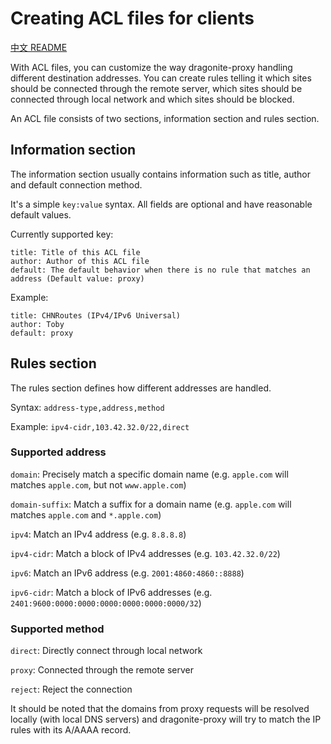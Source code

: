 # Creating ACL files for clients

[中文 README](README-CN.md)

With ACL files, you can customize the way dragonite-proxy handling different destination addresses. You can create rules telling it which sites should be connected through the remote server, which sites should be connected through local network and which sites should be blocked.

An ACL file consists of two sections, information section and rules section.

## Information section

The information section usually contains information such as title, author and default connection method.

It's a simple `key:value` syntax. All fields are optional and have reasonable default values.

Currently supported key:

    title: Title of this ACL file
    author: Author of this ACL file
    default: The default behavior when there is no rule that matches an address (Default value: proxy)

Example:

    title: CHNRoutes (IPv4/IPv6 Universal)
    author: Toby
    default: proxy

## Rules section

The rules section defines how different addresses are handled.

Syntax: `address-type,address,method`

Example: `ipv4-cidr,103.42.32.0/22,direct`

### Supported address

`domain`: Precisely match a specific domain name (e.g. `apple.com` will matches `apple.com`, but not `www.apple.com`)

`domain-suffix`: Match a suffix for a domain name (e.g. `apple.com` will matches `apple.com` and `*.apple.com`)

`ipv4`: Match an IPv4 address (e.g. `8.8.8.8`)

`ipv4-cidr`: Match a block of IPv4 addresses (e.g. `103.42.32.0/22`)

`ipv6`: Match an IPv6 address (e.g. `2001:4860:4860::8888`)

`ipv6-cidr`: Match a block of IPv6 addresses (e.g. `2401:9600:0000:0000:0000:0000:0000:0000/32`)

### Supported method

`direct`: Directly connect through local network

`proxy`: Connected through the remote server

`reject`: Reject the connection

It should be noted that the domains from proxy requests will be resolved locally (with local DNS servers) and dragonite-proxy will try to match the IP rules with its A/AAAA record.